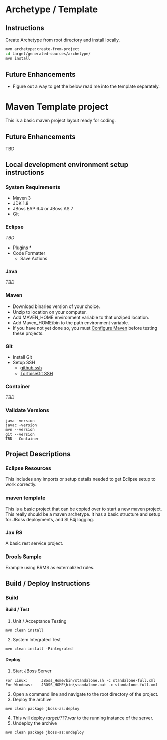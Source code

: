 # Archetype / Template #

## Instructions ##
Create Archetype from root directory and install locally.
```bash
mvn archetype:create-from-project
cd target/generated-sources/archetype/
mvn install
```

## Future Enhancements ##
* Figure out a way to get the below read me into the template separately. 

# Maven Template project #
This is a basic maven project layout ready for coding.

## Future Enhancements ##
TBD

## Local development environment setup instructions ##

### System Requirements ###
* Maven 3
* JDK 1.8
* JBoss EAP 6.4 or JBoss AS 7
* Git

### Eclipse ###
_TBD_
* Plugins
	* 
* Code Formatter
	* Save Actions

### Java ###
_TBD_

### Maven ###
* Download binaries version of your choice.
* Unzip to location on your computer.
* Add MAVEN_HOME environment variable to that unziped location.
* Add Maven_HOME/bin to the path environment variable.
* If you have not yet done so, you must [Configure Maven](https://github.com/jboss-eap/quickstart/blob/master-eap6/README.md#mavenconfiguration) before testing these projects.

### Git ###
* Install Git
* Setup SSH
	* [github ssh ](https://help.github.com/articles/generating-an-ssh-key/)
	* [TortoiseGit SSH](http://stackoverflow.com/questions/13516119/tortoisegit-with-openssh-key-not-authenticating-using-ssh-agent/33328628#33328628)
	
### Container ###
_TBD_

### Validate Versions ###
```
java -version
javac -version
mvn --version
git --version
TBD - Container
```

## Project Descriptions ##
### Eclipse Resources ###
This includes any imports or setup details needed to get Eclipse setup to work correctly.

### maven template ###
This is a basic project that can be copied over to start a new maven project. This really should be a maven archetype. It has a basic structure and setup for JBoss deployments, and SLF4j logging.

### Jax RS ###
A basic rest service project.

### Drools Sample ###
Example using BRMS as externalized rules.

## Build / Deploy Instructions ##
### Build ###
#### Build / Test ####
1. Unit / Acceptance Testing
```
mvn clean install
```
2. System Integrated Test
```
mvn clean install -Pintegrated
```

#### Deploy ####
1. Start JBoss Server
```
For Linux: 		JBoss_Home/bin/standalone.sh -c standalone-full.xml
For Windows: 	JBOSS_HOME\bin\standalone.bat -c standalone-full.xml
```
2. Open a command line and navigate to the root directory of the project.
3. Deploy the archive
```
mvn clean package jboss-as:deploy
```
4. This will deploy _target/???.war_ to the running instance of the server.
5. Undeploy the archive
```
mvn clean package jboss-as:undeploy
```